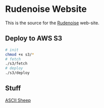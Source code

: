 # Rudenoise Website

This is the source for the [Rudenoise](http://rudenoise.uk/) web-site.

## Deploy to AWS S3

```sh
# init
chmod +x s3/*
# fetch
./s3/fetch
# deploy
./s3/deploy
```

## Stuff

[ASCII Sheep](http://rudenoise.uk/sheep)
